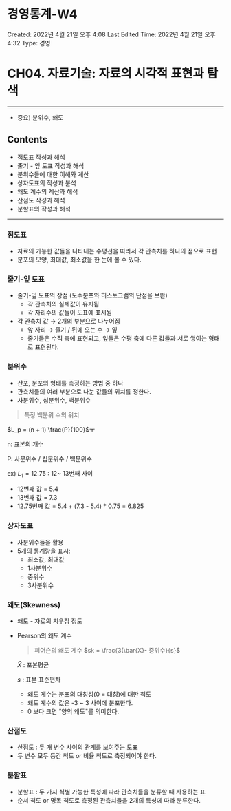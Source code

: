 # 경영통계-W4

Created: 2022년 4월 21일 오후 4:08
Last Edited Time: 2022년 4월 21일 오후 4:32
Type: 경영

# CH04. 자료기술: 자료의 시각적 표현과 탐색

---

- 중요) 분위수, 왜도

## Contents

- 점도표 작성과 해석
- 줄기 - 잎 도표 작성과 해석
- 분위수들에 대한 이해와 계산
- 상자도표의 작성과 분석
- 왜도 계수의 계산과 해석
- 산점도 작성과 해석
- 분할표의 작성과 해석

---

### 점도표

- 자료의 가능한 값들을 나타내는 수평선을 따라서 각 관측치를 하나의 점으로 표현
- 분포의 모양, 최대값, 최소값을 한 눈에 볼 수 있다.

### 줄기-잎 도표

- 줄기-잎 도표의 장점 (도수분포와 히스토그램의 단점을 보완)
    - 각 관측치의 실제값이 유지됨
    - 각 자리수의 값들이 도표에 표시됨
- 각 관측치 값 → 2개의 부분으로 나누어짐
    - 앞 자리 → 줄기 / 뒤에 오는 수 → 잎
    - 줄기들은 수직 축에 표현되고,  잎들은 수평 축에 다른 값들과 서로 쌓이는 형태로 표현된다.

### 분위수

- 산포, 분포의 형태를 측정하는 방법 중 하나
- 관측치들의 여러 부분으로 나눈 값들의 위치를 정한다.
- 사분위수, 십분위수, 백분위수

> 특정 백분위 수의 위치 

$L_p = (n + 1) \frac{P}{100}$ㅜ
> 

n: 표본의 개수

P: 사분위수 / 십분위수 / 백분위수

ex) $L_1 = 12.75$ : 12~ 13번째 사이

- 12번째 값 = 5.4
- 13번째 값 = 7.3
- 12.75번째 값 = 5.4 + (7.3 - 5.4) * 0.75 = 6.825

### 상자도표

- 사분위수들을 활용
- 5개의 통계량을 표시:
    - 최소값, 최대값
    - 1사분위수
    - 중위수
    - 3사분위수

### 왜도(Skewness)

- 왜도 - 자료의 치우짐 정도
- Pearson의 왜도 계수
    
    > 피어슨의 왜도 계수
    $sk = \frac{3(\bar{X}- 중위수}{s}$
    > 
    
    $\bar{X}$ : 포본평균
    
    $s$ : 표본 표준편차
    
    - 왜도 계수는 분포의 대칭성(0 = 대칭)에 대한 척도
    - 왜도 계수의 값은 -3 ~ 3 사이에 분포한다.
    - 0 보다 크면 “양의 왜도"를 의미한다.

### 산점도

- 산점도 : 두 개 변수 사이의 관계를 보여주는 도표
- 두 변수 모두 등간 척도 or 비율 척도로 측정되어야 한다.

### 분할표

- 분할표 : 두 가지 식별 가능한 특성에 따라 관측치들을 분류할 때 사용하는 표
- 순서 척도 or 명목 척도로 측정된 관측치들을 2개의 특성에 따라 분류한다.